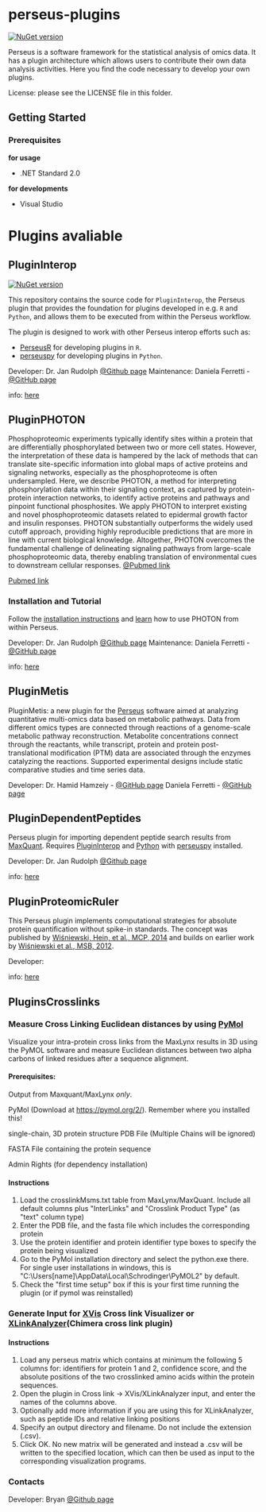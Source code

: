 perseus-plugins
===============

[![NuGet version](https://badge.fury.io/nu/PerseusApi.svg)](https://www.nuget.org/profiles/coxgroup)

Perseus is a software framework for the statistical analysis of omics data. It has a plugin architecture which allows users to contribute their own data analysis activities. Here you find the code necessary to develop your own plugins.

License:
please see the LICENSE file in this folder. 

## Getting Started

### Prerequisites
<b>for usage</b>
<ul>
<li>.NET Standard 2.0</li>
</ul>

<b>for developments</b>
<ul>
<li>Visual Studio</li>
</ul>


# Plugins avaliable
## PluginInterop

[![NuGet version](https://badge.fury.io/nu/PluginInterop.svg)](https://www.nuget.org/packages/PluginInterop)

This repository contains the source code for `PluginInterop`, the Perseus plugin that provides the foundation for plugins developed in e.g. `R` and `Python`, and allows them to be executed from within the Perseus workflow.

The plugin is designed to work with other Perseus interop efforts such as:

 * [PerseusR](https://www.github.com/cox-labs/PerseusR) for developing plugins in `R`.
 * [perseuspy](https://www.github.com/cox-labs/perseuspy) for developing plugins in `Python`.

Developer: Dr. Jan Rudolph [@Github page](https://github.com/jdrudolph)
Maintenance: Daniela Ferretti - [@GitHub page](https://github.com/danielaferretti1992)

info: [here](https://github.com/cox-labs/PluginInterop)

## PluginPHOTON
Phosphoproteomic experiments typically identify sites within a protein that are differentially phosphorylated between two or more cell states. However, the interpretation of these data is hampered by the lack of methods that can translate site-specific information into global maps of active proteins and signaling networks, especially as the phosphoproteome is often undersampled. Here, we describe PHOTON, a method for interpreting phosphorylation data within their signaling context, as captured by protein-protein interaction networks, to identify active proteins and pathways and pinpoint functional phosphosites. We apply PHOTON to interpret existing and novel phosphoproteomic datasets related to epidermal growth factor and insulin responses. PHOTON substantially outperforms the widely used cutoff approach, providing highly reproducible predictions that are more in line with current biological knowledge. Altogether, PHOTON overcomes the fundamental challenge of delineating signaling pathways from large-scale phosphoproteomic data, thereby enabling translation of environmental cues to downstream cellular responses.
[@Pubmed link](https://pubmed.ncbi.nlm.nih.gov/28009266/)

[Pubmed link](https://www.ncbi.nlm.nih.gov/pubmed/28009266)

### Installation and Tutorial

Follow the [installation instructions](Setup/docs/installation.md) and
[learn](Setup/docs/tutorial.md) how to use PHOTON from within Perseus.

Developer: Dr. Jan Rudolph [@Github page](https://github.com/jdrudolph)
Maintenance: Daniela Ferretti - [@GitHub page](https://github.com/danielaferretti1992)

info: [here](https://github.com/jdrudolph/photon)
## PluginMetis
PluginMetis: a new plugin for the [Perseus](https://www.maxquant.org/perseus/) software aimed at analyzing quantitative multi-omics data based on metabolic pathways. Data from different omics types are connected through reactions of a genome-scale metabolic pathway reconstruction. Metabolite concentrations connect through the reactants, while transcript, protein and protein post-translational modification (PTM) data are associated through the enzymes catalyzing the reactions. Supported experimental designs include static comparative studies and time series data. 

Developer: Dr. Hamid Hamzeiy - [@GitHub page](https://github.com/hamidhamzeiy)
Daniela Ferretti - [@GitHub page](https://github.com/danielaferretti1992)

## PluginDependentPeptides
Perseus plugin for importing dependent peptide search results
from [MaxQuant](https://www.biochem.mpg.de/5111795/maxquant).
Requires [PluginInterop](https://github.com/cox-labs/PluginInterop)
and [Python](https://www.python.org/) with
[perseuspy](https://www.github.com/cox-labs/perseuspy) installed.

Developer: Dr. Jan Rudolph [@Github page](https://github.com/jdrudolph)

info: [here](https://github.com/cox-labs/PluginDependentPeptides)

## PluginProteomicRuler
This Perseus plugin implements computational strategies for absolute protein quantification without spike-in standards. The concept was published by [Wiśniewski, Hein, et al., MCP, 2014](https://pubmed.ncbi.nlm.nih.gov/25225357/) and builds on earlier work by [Wiśniewski et al., MSB, 2012](https://pubmed.ncbi.nlm.nih.gov/22968445/). 

Developer: 

info: [here](http://www.coxdocs.org/doku.php?id=perseus:user:plugins:proteomicruler)

## PluginsCrosslinks

### Measure Cross Linking Euclidean distances by using [PyMol](https://pymol.org/2/)
Visualize your intra-protein cross links from the MaxLynx results in 3D using the PyMOL software and measure Euclidean distances between two alpha carbons of linked residues after a sequence alignment.
#### Prerequisites:
Output from Maxquant/MaxLynx _only_.

PyMol (Download at https://pymol.org/2/). Remember where you installed this!

single-chain, 3D protein structure PDB File (Multiple Chains will be ignored)

FASTA File containing the protein sequence

Admin Rights (for dependency installation)

#### Instructions
1. Load the crosslinkMsms.txt table from MaxLynx/MaxQuant. Include all default columns plus "InterLinks" and "Crosslink Product Type" (as "text" column type)
2. Enter the PDB file, and the fasta file which includes the corresponding protein
3. Use the protein identifier and protein identifier type boxes to specify the protein being visualized
4. Go to the PyMol installation directory and select the python.exe there. For single user installations in windows, this is "C:\Users\[name]\AppData\Local\Schrodinger\PyMOL2" by default.
5. Check the "first time setup" box if this is your first time running the plugin (or if pymol was reinstalled)

### Generate Input for [XVis](https://xvis.genzentrum.lmu.de/) Cross link Visualizer or [XLinkAnalyzer](https://www.embl-hamburg.de/XlinkAnalyzer/XlinkAnalyzer.html)(Chimera cross link plugin)
#### Instructions
1. Load any perseus matrix which contains at minimum the following 5 columns for: identifiers for protein 1 and 2, confidence score,
and the absolute positions of the two crosslinked amino acids within the protein sequences.
2. Open the plugin in Cross link -> XVis/XLinkAnalyzer input, and enter the names of the columns above.
3. Optionally add more information if you are using this for XLinkAnalyzer, such as peptide IDs and relative linking positions
4. Specify an output directory and filename. Do not include the extension (.csv).
5. Click OK. No new matrix will be generated and instead a .csv will be written to the specified location, which can then 
be used as input to the corresponding visualization programs.


### Contacts
Developer: Bryan [@Github page](https://github.com/BryanZWu)

